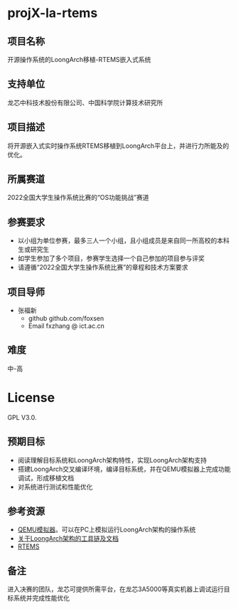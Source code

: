 # projX-la-rtems

## 项目名称

开源操作系统的LoongArch移植-RTEMS嵌入式系统

## 支持单位

龙芯中科技术股份有限公司、中国科学院计算技术研究所

## 项目描述

将开源嵌入式实时操作系统RTEMS移植到LoongArch平台上，并进行力所能及的优化。

## 所属赛道

2022全国大学生操作系统比赛的“OS功能挑战”赛道

## 参赛要求

* 以小组为单位参赛，最多三人一个小组，且小组成员是来自同一所高校的本科生或研究生
* 如学生参加了多个项目，参赛学生选择一个自己参加的项目参与评奖
* 请遵循“2022全国大学生操作系统比赛”的章程和技术方案要求

## 项目导师

* 张福新 
    - github github.com/foxsen
    - Email  fxzhang @ ict.ac.cn

## 难度

中-高

# License

GPL V3.0.

## 预期目标

* 阅读理解目标系统和LoongArch架构特性，实现LoongArch架构支持
* 搭建LoongArch交叉编译环境，编译目标系统，并在QEMU模拟器上完成功能调试，形成移植文档
* 对系统进行测试和性能优化

## 参考资源

* [QEMU模拟器](https://github.com/yangxiaojuan-loongson/qemu/blob/tcg-dev/target/loongarch/README)。可以在PC上模拟运行LoongArch架构的操作系统
* [关于LoongArch架构的工具链及文档](https://github.com/loongson)
* [RTEMS](https://www.rtems.org/)

## 备注

进入决赛的团队，龙芯可提供所需平台，在龙芯3A5000等真实机器上调试运行目标系统并完成性能优化

